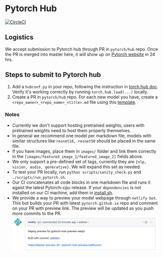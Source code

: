 # Pytorch Hub

[![CircleCI](https://circleci.com/gh/pytorch/hub.svg?style=svg)](https://circleci.com/gh/pytorch/hub)

## Logistics

We accept submission to Pytorch hub through PR in `pytorch/hub` repo. Once the PR is merged into master here, it will show up on [Pytorch website](https://pytorch.org/hub) in 24 hrs.

## Steps to submit to Pytorch hub

1. Add a `hubconf.py` in your repo, following the instruction in [torch.hub doc](https://pytorch.org/docs/master/hub.html#publishing-models). Verify it's working correctly by running `torch.hub.load(...)` locally.
2. Create a PR in `pytorch/hub` repo. For each new model you have, create a `<repo_owner>_<repo_name>_<title>.md` file using this [template](docs/template.md).

### Notes
- Currently we don't support hosting pretrained weights, users with pretrained weights need to host them properly themselves.
- In general we recommend one model per markdown file, models with similar structures like `resnet18, resnet50` should be placed in the same file.
- If you have images, place them in `images/` folder and link them correctly in the `[images/featured_image_1/featured_image_2]` fields above.
- We only support a pre-defined set of tags, currently they are `{nlp, vision, audio, generative}`. We will expand this set as needed.
- To test your PR locally, run `python scripts/sanity_check.py` and `./scripts/run_pytorch.sh`.
- Our CI concatenates all code blocks in one markdown file and runs it agaist the latest Pytorch-cpu release. If your `dependencies` is not installed on our CI machine, add them in [install.sh](scripts/install.sh).
- We provide a way to preview your model webpage through `netlify bot`. This bot builds your PR with latest `pytorch.github.io` repo and comment on your PR with preview link. The preview will be updated as you push more commits to the PR.
![Example netlify bot comment](images/netlify.png)

